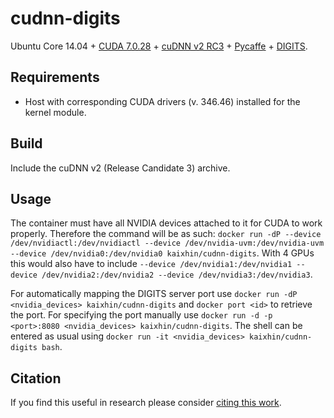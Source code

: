 cudnn-digits
============
Ubuntu Core 14.04 + [CUDA 7.0.28](http://www.nvidia.com/object/cuda_home_new.html) + [cuDNN v2 RC3](https://developer.nvidia.com/cuDNN) + [Pycaffe](http://caffe.berkeleyvision.org/) + [DIGITS](https://developer.nvidia.com/digits).

Requirements
------------

- Host with corresponding CUDA drivers (v. 346.46) installed for the kernel module.

Build
-----
Include the cuDNN v2 (Release Candidate 3) archive.

Usage
-----
The container must have all NVIDIA devices attached to it for CUDA to work properly.
Therefore the command will be as such: `docker run -dP --device /dev/nvidiactl:/dev/nvidiactl --device /dev/nvidia-uvm:/dev/nvidia-uvm --device /dev/nvidia0:/dev/nvidia0 kaixhin/cudnn-digits`.
With 4 GPUs this would also have to include `--device /dev/nvidia1:/dev/nvidia1 --device /dev/nvidia2:/dev/nvidia2 --device /dev/nvidia3:/dev/nvidia3`.

For automatically mapping the DIGITS server port use `docker run -dP <nvidia_devices> kaixhin/cudnn-digits` and `docker port <id>` to retrieve the port.
For specifying the port manually use `docker run -d -p <port>:8080 <nvidia_devices> kaixhin/cudnn-digits`.
The shell can be entered as usual using `docker run -it <nvidia_devices> kaixhin/cudnn-digits bash`.

Citation
--------
If you find this useful in research please consider [citing this work](https://github.com/Kaixhin/dockerfiles/blob/master/CITATION.md).
